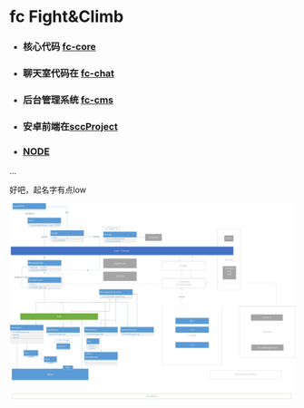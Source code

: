 # fc Fight&Climb

* ###  核心代码     [fc-core](https://github.com/Sujia2019/fc/tree/master/fc-core)

* ###  聊天室代码在 [fc-chat](https://github.com/Sujia2019/fc/tree/master/fc-chat)

* ###  后台管理系统 [fc-cms](https://github.com/Sujia2019/fc/tree/master/fc-cms)

* ###  安卓前端在[sccProject](https://github.com/Sujia2019/sccProject)

* ###  [NODE](https://github.com/Sujia2019/fc/tree/master/node.md)
...

好吧，起名字有点low

 ![avatar](项目.jpg)
